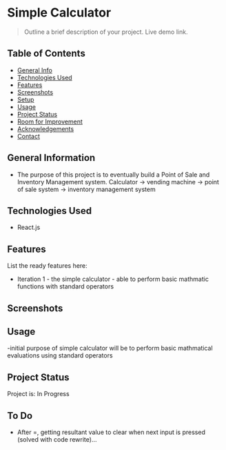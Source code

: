 # Simple Calculator
> Outline a brief description of your project.
> Live demo link. <!-- when hosted put demo link here -->

## Table of Contents
* [General Info](#general-information)
* [Technologies Used](#technologies-used)
* [Features](#features)
* [Screenshots](#screenshots)
* [Setup](#setup)
* [Usage](#usage)
* [Project Status](#project-status)
* [Room for Improvement](#room-for-improvement)
* [Acknowledgements](#acknowledgements)
* [Contact](#contact)
<!-- * [License](#license) -->


## General Information
- The purpose of this project is to eventually build a Point of Sale and Inventory Management system.
Calculator -> vending machine -> point of sale system -> inventory management system
<!-- You don't have to answer all the questions - just the ones relevant to your project. -->


## Technologies Used
- React.js


## Features
List the ready features here:
- Iteration 1 - the simple calculator - able to perform basic mathmatic functions with standard operators 


## Screenshots




## Usage
-initial purpose of simple calculator will be to perform basic mathmatical evaluations using standard operators





## Project Status
Project is: In Progress


## To Do

- After =, getting resultant value to clear when next input is pressed (solved with code rewrite)...



